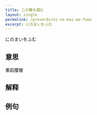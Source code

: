 ```yaml
---
title: 二の舞を踏む
layout: single
permalink: /proverbs/ni-no-mai-wo-fumu
excerpt: にのまいをふむ
---
```


にのまいをふむ

## 意思

重蹈覆辙

## 解释

## 例句

